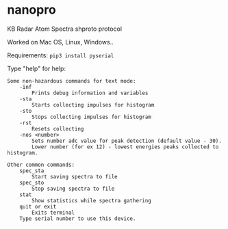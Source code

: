 # nanopro
KB Radar Atom Spectra shproto protocol

Worked on Mac OS, Linux, Windows..

Requirements:
`pip3 install pyserial`

Type "help" for help:

    Some non-hazardous commands for text mode:
        -inf
            Prints debug information and variables
        -sta
            Starts collecting impulses for histogram
        -sto
            Stops collecting impulses for histogram
        -rst
            Resets collecting
        -nos <number>
            Sets number adc value for peak detection (default value - 30).
            Lower number (for ex 12) - lowest energies peaks collected to histogram.
            
    Other common commands:
        spec_sta
            Start saving spectra to file
        spec_sto
            Stop saving spectra to file
        stat
            Show statistics while spectra gathering
        quit or exit
            Exits terminal
        Type serial number to use this device.